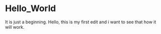 # Hello_World
It is just a beginning.
Hello, this is my first edit and i want to see that how it will work.
